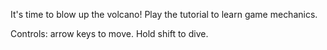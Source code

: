 It's time to blow up the volcano! Play the tutorial to learn game mechanics.

Controls: arrow keys to move. Hold shift to dive.